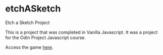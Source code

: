 # etchASketch
Etch a Sketch Project

This is a project that was completed in Vanilla Javascript.  It was a project for the Odin Project Javascript course.

Access the game [here](https://ckaminski5000.github.io/etchASketch.html).
